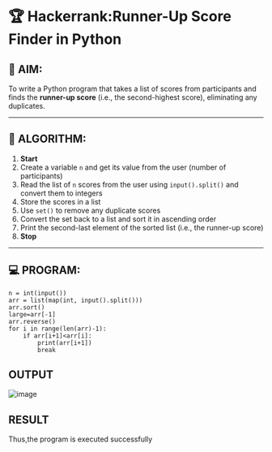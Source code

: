 # 🏆 Hackerrank:Runner-Up Score Finder in Python

## 🎯 AIM:
To write a Python program that takes a list of scores from participants and finds the **runner-up score** (i.e., the second-highest score), eliminating any duplicates.

---

## 🧠 ALGORITHM:

1. **Start**
2. Create a variable `n` and get its value from the user (number of participants)
3. Read the list of `n` scores from the user using `input().split()` and convert them to integers
4. Store the scores in a list
5. Use `set()` to remove any duplicate scores
6. Convert the set back to a list and sort it in ascending order
7. Print the second-last element of the sorted list (i.e., the runner-up score)
8. **Stop**

---

## 💻 PROGRAM:
```
n = int(input())
arr = list(map(int, input().split()))
arr.sort()
large=arr[-1]
arr.reverse()
for i in range(len(arr)-1):
    if arr[i+1]<arr[i]:
        print(arr[i+1])
        break
```

## OUTPUT
![image](https://github.com/user-attachments/assets/3eec368b-da05-4502-b0c6-e91642d6010b)

## RESULT
Thus,the program is executed successfully
